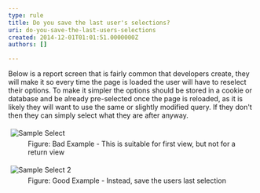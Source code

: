 ```yaml
---
type: rule
title: Do you save the last user's selections?
uri: do-you-save-the-last-users-selections
created: 2014-12-01T01:01:51.0000000Z
authors: []

---
```




<span class='intro'> <p>Below is a report screen that is fairly common that developers create, 
they will make it so every time the page is loaded the user will have to
 reselect their options. To make it simpler the options should be stored
 in a cookie or database and be already pre-selected once the page is 
reloaded, as it is likely they will want to use the same or slightly 
modified query. If they don't then they can simply select what they are 
after anyway.</p> </span>

<dl class="badImage"><dt>
      <img src="http&#58;//www.ssw.com.au/ssw/Standards/Rules/Images/SampleSelect.jpg" alt="Sample Select" style="margin&#58;5px;" />
   </dt><dd>Figure&#58; Bad Example - This is suitable for first view, but not for a return view</dd></dl><dl class="goodImage"><dt>
      <img src="http&#58;//www.ssw.com.au/ssw/Standards/Rules/Images/SampleSelect2.jpg" alt="Sample Select 2" style="margin&#58;5px;" />
   </dt><dd>Figure&#58; Good Example - Instead, save the users last selection</dd></dl>



